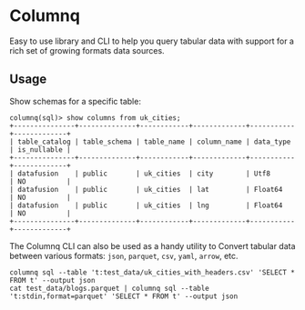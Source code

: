 Columnq
=======

Easy to use library and CLI to help you query tabular data with support for a
rich set of growing formats data sources.


Usage
-----

Show schemas for a specific table:

```
columnq(sql)> show columns from uk_cities;
+---------------+--------------+------------+-------------+-----------+-------------+
| table_catalog | table_schema | table_name | column_name | data_type | is_nullable |
+---------------+--------------+------------+-------------+-----------+-------------+
| datafusion    | public       | uk_cities  | city        | Utf8      | NO          |
| datafusion    | public       | uk_cities  | lat         | Float64   | NO          |
| datafusion    | public       | uk_cities  | lng         | Float64   | NO          |
+---------------+--------------+------------+-------------+-----------+-------------+
```

The Columnq CLI can also be used as a handy utility to Convert tabular data
between various formats: `json`, `parquet`, `csv`, `yaml`, `arrow`, etc.

```
columnq sql --table 't:test_data/uk_cities_with_headers.csv' 'SELECT * FROM t' --output json
cat test_data/blogs.parquet | columnq sql --table 't:stdin,format=parquet' 'SELECT * FROM t' --output json
```
